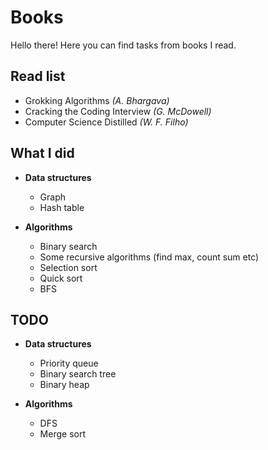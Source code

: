 # Books
Hello there! Here you can find tasks from books I read.

## Read list
* Grokking Algorithms _(A. Bhargava)_
* Cracking the Coding Interview _(G. McDowell)_
* Computer Science Distilled _(W. F. Filho)_

## What I did
* __Data structures__
  * Graph
  * Hash table
  
* __Algorithms__
  * Binary search
  * Some recursive algorithms (find max, count sum etc)
  * Selection sort
  * Quick sort
  * BFS

## TODO
* __Data structures__
  * Priority queue
  * Binary search tree
  * Binary heap

* __Algorithms__
  * DFS
  * Merge sort
